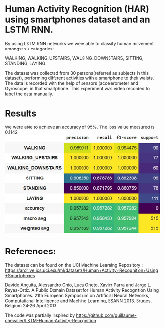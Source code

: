 # Human Activity Recognition (HAR) using smartphones dataset and an LSTM RNN. 
By using LSTM RNN networks we were able to classify human movement amongst six categories:

WALKING,
WALKING_UPSTAIRS,
WALKING_DOWNSTAIRS,
SITTING,
STANDING,
LAYING.

The dataset was collected from 30 persons(referred as subjects in this dataset), performing different activities with a smartphone to their waists. The data is recorded with the help of sensors (accelerometer and Gyroscope) in that smartphone. This experiment was video recorded to label the data manually.

# Results
We were able to achieve an accuracy of 95%. The loss value measured is 0.1142
![Alt text](https://github.com/marcusnk237/lstm_har/blob/main/report.jpg)

# References:
The dataset can be found on the UCI Machine Learning Repository : https://archive.ics.uci.edu/ml/datasets/Human+Activity+Recognition+Using+Smartphones

Davide Anguita, Alessandro Ghio, Luca Oneto, Xavier Parra and Jorge L. Reyes-Ortiz. A Public Domain Dataset for Human Activity Recognition Using Smartphones. 21th European Symposium on Artificial Neural Networks, Computational Intelligence and Machine Learning, ESANN 2013. Bruges, Belgium 24-26 April 2013

The code was partially inspired by https://github.com/guillaume-chevalier/LSTM-Human-Activity-Recognition
